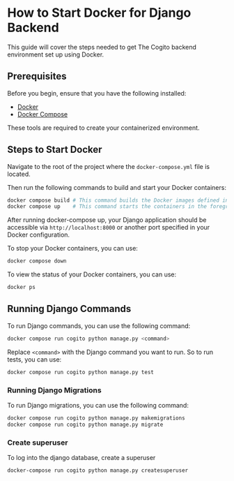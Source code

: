 # How to Start Docker for Django Backend
This guide will cover the steps needed to get The Cogito backend environment set up using Docker.

## Prerequisites
Before you begin, ensure that you have the following installed:

- [Docker](https://docs.docker.com/get-docker/)
- [Docker Compose](https://docs.docker.com/compose/install/)

These tools are required to create your containerized environment.

## Steps to Start Docker
Navigate to the root of the project where the `docker-compose.yml` file is located.

Then run the following commands to build and start your Docker containers:

```bash
docker compose build # This command builds the Docker images defined in your docker-compose.yml file.
docker compose up    # This command starts the containers in the foreground. Add -d to run them in the background.
```

After running docker-compose up, your Django application should be accessible via `http://localhost:8000` or another port specified in your Docker configuration.

To stop your Docker containers, you can use:

```bash
docker compose down
```

To view the status of your Docker containers, you can use:
```bash
docker ps
```

## Running Django Commands
To run Django commands, you can use the following command:

```bash
docker compose run cogito python manage.py <command>
```

Replace `<command>` with the Django command you want to run.
So to run tests, you can use:

```bash
docker compose run cogito python manage.py test
```

### Running Django Migrations
To run Django migrations, you can use the following command:

```bash
docker compose run cogito python manage.py makemigrations
docker compose run cogito python manage.py migrate
```

### Create superuser

To log into the django database, create a superuser

```bash
docker-compose run cogito python manage.py createsuperuser
```